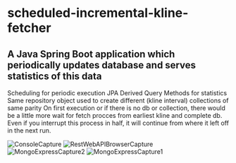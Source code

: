 # scheduled-incremental-kline-fetcher
## A Java Spring Boot application which periodically updates database and serves statistics of this data

Scheduling for periodic execution
JPA Derived Query Methods for statistics
Same repository object used to create different (kline interval) collections of same parity
On first execution or if there is no db or collection, there would be a little more wait for fetch procces from earliest kline and complete db.
Even if you interrupt this process in half, it will continue from where it left off in the next run.

![ConsoleCapture](https://user-images.githubusercontent.com/106110139/184238374-e73358e4-5c5c-46c0-ac1a-69f2dee4bd67.PNG)
![RestWebAPIBrowserCapture](https://user-images.githubusercontent.com/106110139/184238384-d1ef6f12-3545-41c2-8b90-353ce8728964.PNG)
![MongoExpressCapture2](https://user-images.githubusercontent.com/106110139/184238410-40676587-8763-478c-9942-b3bf5a7ab262.PNG)
![MongoExpressCapture1](https://user-images.githubusercontent.com/106110139/184238417-c9878039-42c2-4963-a42e-8dafe4db5591.PNG)
